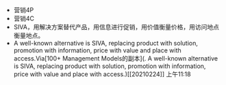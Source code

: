 - 营销4P
- 营销4C
- SIVA，用解决方案替代产品，用信息进行促销，用价值衡量价格，用访问地点衡量地点。
- A well-known alternative is SIVA, replacing product with solution, promotion with information, price with value and place with access.Via[100+ Management Models的副本](. A well-known alternative is SIVA, replacing product with solution, promotion with information, price with value and place with access.)[[20210224]] 上午11:18
